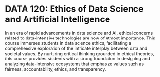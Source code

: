 # DATA 120: Ethics of Data Science and Artificial Intelligence

In an era of rapid advancements in data science and AI, ethical concerns related to data-intensive technologies are now of utmost importance. This course immerses students in data science ethics, facilitating a comprehensive exploration of the intricate interplay between data and societal values. By nurturing critical thinking grounded in ethical theories, this course provides students with a strong foundation in designing and analyzing data-intensive ecosystems that emphasize values such as fairness, accountability, ethics, and transparency.